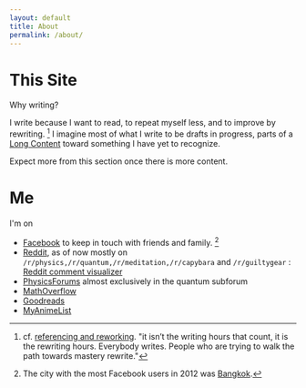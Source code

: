 ```yaml
---
layout: default
title: About
permalink: /about/ 
---
```


# This Site

Why writing?

I write because I want to read, to repeat myself less, and to improve by rewriting. [^1] I imagine most of what I write to be drafts in progress, parts of a [Long Content](http://www.gwern.net/About#long-content) toward something
I have yet to recognize. 

Expect more from this section once there is more content.

# Me

I'm on

* [Facebook](https://www.facebook.com/ninnattom.dangniam) to keep in touch with friends and family. [^2]
* [Reddit](https://www.reddit.com/user/WhataBeautifulPodunk/), as of now mostly on `/r/physics,/r/quantum,/r/meditation,/r/capybara` and `/r/guiltygear` : [Reddit comment visualizer](http://www.roadtolarissa.com/javascript/reddit-comment-visualizer/)
* [PhysicsForums](https://www.physicsforums.com/members/truecrimson.187431/) almost exclusively in the quantum subforum
* [MathOverflow](http://mathoverflow.net/users/54448/ninnat-dangniam)
* [Goodreads](https://www.goodreads.com/user/show/7160064-tom)
* [MyAnimeList](http://myanimelist.net/profile/Truecrimson)

[^1]: cf. [referencing and reworking](http://www.ribbonfarm.com/2011/08/19/the-calculus-of-grit/). "it isn’t the writing hours that count, it is the rewriting hours. Everybody writes. People who are trying to walk the path towards mastery rewrite."
 
[^2]: The city with the most Facebook users in 2012 was [Bangkok](http://www.socialbakers.com/blog/647-top-10-biggest-facebook-cities).